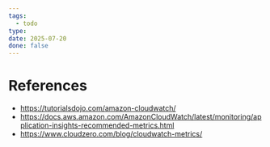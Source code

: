 ```yaml
---
tags:
  - todo
type: 
date: 2025-07-20
done: false
---
```


# References
- https://tutorialsdojo.com/amazon-cloudwatch/
- https://docs.aws.amazon.com/AmazonCloudWatch/latest/monitoring/application-insights-recommended-metrics.html
- https://www.cloudzero.com/blog/cloudwatch-metrics/
